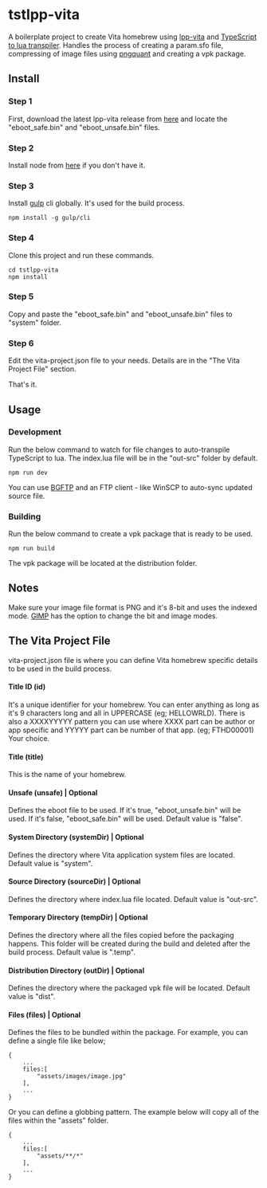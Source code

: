# tstlpp-vita
A boilerplate project to create Vita homebrew using [lpp-vita](https://github.com/Rinnegatamante/lpp-vita) and [TypeScript to lua transpiler](https://github.com/TypeScriptToLua/TypeScriptToLua).
Handles the process of creating a param.sfo file, compressing of image files using [pngquant](https://pngquant.org/) and creating a vpk package.

## Install
### Step 1
First, download the latest lpp-vita release from [here](https://github.com/Rinnegatamante/lpp-vita/releases/latest) and locate the "eboot_safe.bin" and "eboot_unsafe.bin" files.

### Step 2
Install node from [here](https://nodejs.org/) if you don't have it.
### Step 3
Install [gulp](https://gulpjs.com/) cli globally. It's used for the build process.
```
npm install -g gulp/cli 
```
### Step 4
Clone this project and run these commands.
```
cd tstlpp-vita
npm install
```
### Step 5
Copy and paste the "eboot_safe.bin" and "eboot_unsafe.bin" files to "system" folder.

### Step 6
Edit the vita-project.json file to your needs. Details are in the "The Vita Project File" section.

That's it.

## Usage
### Development
Run the below command to watch for file changes to auto-transpile TypeScript to lua. The index.lua file will be in the "out-src" folder by default.
```
npm run dev
```
You can use [BGFTP](https://github.com/GrapheneCt/BGFTP) and an FTP client - like WinSCP to auto-sync updated source file.
### Building
Run the below command to create a vpk package that is ready to be used.
```
npm run build
```
The vpk package will be located at the distribution folder.

## Notes
Make sure your image file format is PNG and it's 8-bit and uses the indexed mode. [GIMP](https://www.gimp.org/) has the option to change the bit and image modes.

## The Vita Project File
vita-project.json file is where you can define Vita homebrew specific details to be used in the build process.
#### Title ID (id)
It's a unique identifier for your homebrew. You can enter anything as long as it's 9 characters long and all in UPPERCASE (eg; HELLOWRLD).
There is also a XXXXYYYYY pattern you can use where XXXX part can be author or app specific and YYYYY part can be number of that app. (eg; FTHD00001)
Your choice.
#### Title (title)
This is the name of your homebrew.
#### Unsafe (unsafe) | Optional
Defines the eboot file to be used. 
If it's true, "eboot_unsafe.bin" will be used. 
If it's false, "eboot_safe.bin" will be used.
Default value is "false".
#### System Directory (systemDir) | Optional
Defines the directory where Vita application system files are located. Default value is "system".
#### Source Directory (sourceDir) | Optional
Defines the directory where index.lua file located. Default value is "out-src".
#### Temporary Directory (tempDir) | Optional
Defines the directory where all the files copied before the packaging happens. This folder will be created during the build and deleted after the build process. Default value is ".temp".
#### Distribution Directory (outDir) | Optional
Defines the directory where the packaged vpk file will be located. Default value is "dist".
#### Files (files) | Optional
Defines the files to be bundled within the package.
For example, you can define a single file like below;
```
{
	...
	files:[
		"assets/images/image.jpg"
	],
	...
}
```
Or you can define a globbing pattern. The example below will copy all of the files within the "assets" folder.
```
{
	...
	files:[
		"assets/**/*"
	],
	...
}
```


